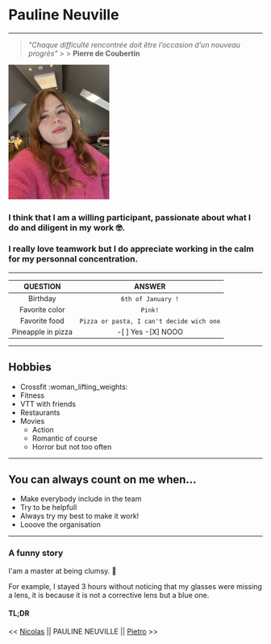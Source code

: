 # Pauline Neuville #
---

 > *"Chaque difficulté rencontrée doit être l’occasion d’un nouveau progrès"* 
    > >  **Pierre de Coubertin**


<img src= IMG_7848.jpeg alt="Photo plus ou moins pro de Pauline Neuville" width="200">

### I think that I am a willing participant, passionate about what I do and diligent in my work 🤓. ###
 ### I really love teamwork but I do appreciate working in the calm for my personnal concentration. ###

 ---

| QUESTION     | ANSWER |
| :--------: | :-------:|
| Birthday  | `6th of January !`    |
| Favorite color | `Pink!`    |
| Favorite food     | `Pizza or pasta, I can't decide wich one`    |
| Pineapple in pizza | -[ ] Yes    -[X] NOOO    |
---
## Hobbies ##

* Crossfit :woman_lifting_weights:
* Fitness
* VTT with friends 
* Restaurants
* Movies
    * Action
    * Romantic of course
    * Horror but not too often

---
## You can always count on me when... ##
 
 * Make everybody include in the team
 * Try to be helpfull
 * Always try my best to make it work! 
 * Looove the organisation 

---
### A funny story ###

I'am a master at being clumsy. 🫣

For example, I stayed 3 hours without noticing that my glasses were missing a lens, it is because it is not a corrective lens but a blue one.
 
 #### TL;DR ####



<< [Nicolas](https://www.example.com) || PAULINE NEUVILLE || [Pietro](https://github.com/Otto1808/Becode/blob/main/README.md) >>

